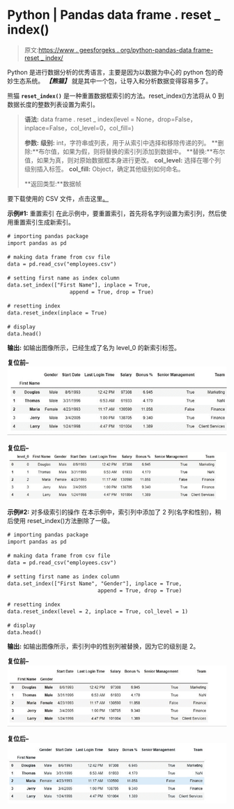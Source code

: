 # Python | Pandas data frame . reset _ index()

> 原文:[https://www . geesforgeks . org/python-pandas-data frame-reset _ index/](https://www.geeksforgeeks.org/python-pandas-dataframe-reset_index/)

Python 是进行数据分析的优秀语言，主要是因为以数据为中心的 python 包的奇妙生态系统。 ***【熊猫】*** 就是其中一个包，让导入和分析数据变得容易多了。

熊猫 **`reset_index()`** 是一种重置数据框索引的方法。reset_index()方法将从 0 到数据长度的整数列表设置为索引。

> **语法:**
> data frame . reset _ index(level = None，drop=False，inplace=False，col_level=0，col_fill=)
> 
> **参数:**
> **级别:** int，字符串或列表，用于从索引中选择和移除传递的列。
> **删除:**布尔值，如果为假，则将替换的索引列添加到数据中。
> **替换:**布尔值，如果为真，则对原始数据框本身进行更改。
> **col_level:** 选择在哪个列级别插入标签。
> **col_fill:** Object，确定其他级别如何命名。
> 
> **返回类型:**数据帧

要下载使用的 CSV 文件，点击这里[。](https://media.geeksforgeeks.org/wp-content/uploads/employees.csv)

**示例#1:** 重置索引
在此示例中，要重置索引，首先将名字列设置为索引列，然后使用重置索引生成新索引。

```
# importing pandas package
import pandas as pd

# making data frame from csv file
data = pd.read_csv("employees.csv")

# setting first name as index column
data.set_index(["First Name"], inplace = True,
                    append = True, drop = True)

# resetting index
data.reset_index(inplace = True)

# display
data.head()
```

**输出:**
如输出图像所示，已经生成了名为 level_0 的新索引标签。

**复位前–**
![](img/47667042f159f77da21378451f0e1c87.png)

**复位后–**
![](img/6c134f0c11af542c8f5f0a160e0c1ca1.png)

**示例#2:** 对多级索引的操作
在本示例中，索引列中添加了 2 列(名字和性别)，稍后使用 reset_index()方法删除了一级。

```
# importing pandas package
import pandas as pd

# making data frame from csv file
data = pd.read_csv("employees.csv")

# setting first name as index column
data.set_index(["First Name", "Gender"], inplace = True,
                             append = True, drop = True)

# resetting index
data.reset_index(level = 2, inplace = True, col_level = 1)

# display
data.head()
```

**输出:**
如输出图像所示，索引列中的性别列被替换，因为它的级别是 2。

**复位前–**
![](img/d8d7842015884a3d8cf45f063f0e9d20.png)

**复位后–**
![](img/e5f776d945bcf16ee8579fd1a508aec2.png)
